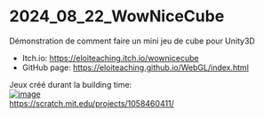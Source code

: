 # 2024_08_22_WowNiceCube
Démonstration de comment faire un mini jeu de cube pour Unity3D

- Itch.io: https://eloiteaching.itch.io/wownicecube
- GitHub page: https://eloiteaching.github.io/WebGL/index.html

Jeux créé durant la building time:  
[![image](https://github.com/user-attachments/assets/6133ada5-5773-4819-81be-d6ebaba38332)](https://scratch.mit.edu/projects/1058460411/)   
https://scratch.mit.edu/projects/1058460411/  
